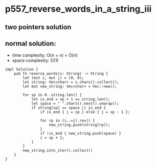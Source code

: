# p557_reverse_words_in_a_string_iii

## two pointers solution


## normal solution:

- time complexity: O(n + n) = O(n)
- space complexity: O(1)

```
impl Solution {
    pub fn reverse_words(s: String) -> String {
        let (mut i, mut j) = (0, 0);
        let string: Vec<char> = s.chars().collect();
        let mut new_string: Vec<char> = Vec::new();

        for sp in 0..string.len() {
            let is_end = sp + 1 == string.len();
            let space = " ".chars().next().unwrap();
            if string[sp] == space || is_end {
                if is_end { j = sp } else { j = sp - 1 };

                for rp in (i..=j).rev() {
                    new_string.push(string[rp]);
                }
                if !is_end { new_string.push(space) }
                i = sp + 1;
            }
        }
        new_string.into_iter().collect()
    }
}
```
